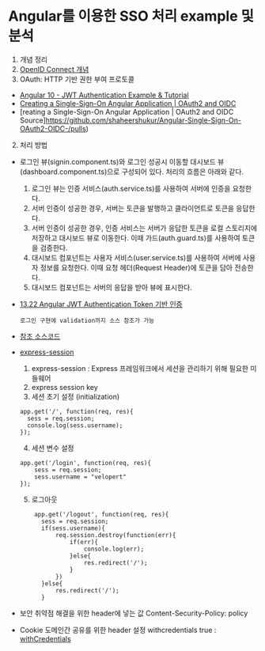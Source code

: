 # Angular를 이용한 SSO 처리 example 및 분석

1. 개념 정리
  1. [OpenID Connect 개념](https://www.ibm.com/docs/ko/sva/9.0.7?topic=concepts-openid-connect)
  2. OAuth: HTTP 기반 권한 부여 프로토콜

- [Angular 10 - JWT Authentication Example & Tutorial](https://jasonwatmore.com/post/2020/07/09/angular-10-jwt-authentication-example-tutorial)
- [Creating a Single-Sign-On Angular Application | OAuth2 and OIDC](https://www.youtube.com/watch?v=AcuzemsJfxA)
- [reating a Single-Sign-On Angular Application | OAuth2 and OIDC Source]https://github.com/shaheershukur/Angular-Single-Sign-On-OAuth2-OIDC-/pulls)

2. 처리 방법
- 로그인 뷰(signin.component.ts)와 로그인 성공시 이동할 대시보드 뷰(dashboard.component.ts)으로 구성되어 있다. 처리의 흐름은 아래와 같다.
  1. 로그인 뷰는 인증 서비스(auth.service.ts)를 사용하여 서버에 인증을 요청한다.
  2. 서버 인증이 성공한 경우, 서버는 토큰을 발행하고 클라이언트로 토큰을 응답한다.
  3. 서버 인증이 성공한 경우, 인증 서비스는 서버가 응답한 토큰을 로컬 스토리지에 저장하고 대시보드 뷰로 이동한다. 이때 가드(auth.guard.ts)를 사용하여 토큰을 검증한다.
  4. 대시보드 컴포넌트는 사용자 서비스(user.service.ts)를 사용하여 서버에 사용자 정보를 요청한다. 이때 요청 헤더(Request Header)에 토큰을 담아 전송한다.
  5. 대시보드 컴포넌트는 서버의 응답을 받아 뷰에 표시한다.
- [13.22 Angular JWT Authentication Token 기반 인증](https://poiemaweb.com/angular-jwt-authentication)
  ```
  로그인 구현에 validation까지 소스 참조가 가능
  ```
- [참조 소스코드](https://github.com/ungmo2/angular8-jwt-auth)
- [express-session](https://velopert.com/406)
  1. express-session : Express 프레임워크에서 세션을 관리하기 위해 필요한 미들웨어
  2. express session key
  3. 세션 초기 설정 (initialization)
  ```
  app.get('/', function(req, res){
    sess = req.session;
    console.log(sess.username);
  });
  ```
  4. 세션 변수 설정


  ```
  app.get('/login', function(req, res){
      sess = req.session;
      sess.username = "velopert"
  });
  ```

  5. 로그아웃
  
  ```
      app.get('/logout', function(req, res){
        sess = req.session;
        if(sess.username){
            req.session.destroy(function(err){
                if(err){
                    console.log(err);
                }else{
                    res.redirect('/');
                }
            })
        }else{
            res.redirect('/');
        }
  ```
- 보안 취약점 해결을 위한 header에 넣는 값 Content-Security-Policy: policy
- Cookie 도메인간 공유를 위한 header 설정 withcredentials true : 
[withCredentials](https://kosaf04pyh.tistory.com/152)
